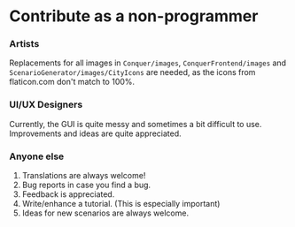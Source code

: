 # Contribute as a non-programmer

### Artists

Replacements for all images in `Conquer/images`, `ConquerFrontend/images` and `ScenarioGenerator/images/CityIcons`  are needed, as the icons from flaticon.com don't match to 100%.

### UI/UX Designers

Currently, the GUI is quite messy and sometimes a bit difficult to use. Improvements and ideas are quite appreciated.

### Anyone else

1. Translations are always welcome!
2. Bug reports in case you find a bug.
3. Feedback is appreciated.
4. Write/enhance a tutorial. (This is especially important)
5. Ideas for new scenarios are always welcome.
